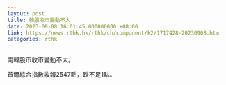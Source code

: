 ```yaml
---
layout: post
title: 韓股收市變動不大
date: 2023-09-08 16:01:45.000000000 +08:00
link: https://news.rthk.hk/rthk/ch/component/k2/1717428-20230908.htm
categories: rthk
---
```


南韓股市收市變動不大。

首爾綜合指數收報2547點，跌不足1點。
